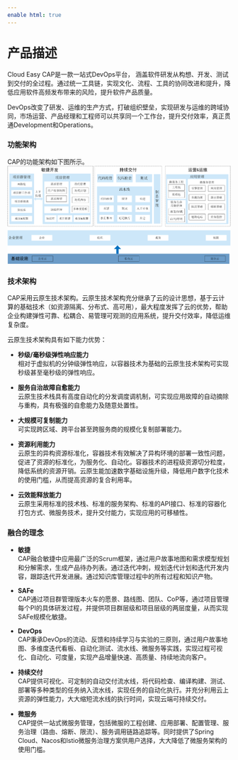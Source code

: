 ```yaml
---
enable html: true
---
```

# 产品描述

Cloud Easy CAP是一款一站式DevOps平台， 涵盖软件研发从构想、开发、测试到交付的全过程。通过统一工具链，实现文化、流程、工具的协同改进和提升，降低应用软件高频发布带来的风险，提升软件产品质量。

DevOps改变了研发、运维的生产方式，打破组织壁垒，实现研发与运维的跨域协同，市场运营、产品经理和工程师可以共享同一个工作台，提升交付效率，真正贯通Development和Operations。

### 功能架构
CAP的功能架构如下图所示。        
 <img src="fig/功能结构-01-01.png" style="zoom:50%">

### 技术架构            
CAP采用云原生技术架构。云原生技术架构充分继承了云的设计思想，基于云计算的基础技术（如资源隔离、分布式、高可用），最大程度发挥了云的优势，帮助企业构建弹性可靠、松耦合、易管理可观测的应用系统，提升交付效率，降低运维复杂度。

云原生技术架构具有如下能力优势：
* **秒级/毫秒级弹性响应能力**       
  相对于虚拟机的分钟级弹性响应，以容器技术为基础的云原生技术架构可实现秒级甚至毫秒级的弹性响应。
* **服务自治故障自愈能力**         
  云原生技术栈具有高度自动化的分发调度调机制，可实现应用故障的自动摘除与重构，具有极强的自愈能力及随意处置性。
  
* **大规模可复制能力**        
  可实现跨区域、跨平台甚至跨服务商的规模化复制部署能力。

* **资源利用能力**     
  云原生的异构资源标准化，容器技术有效解决了异构环境的部署一致性问题，促进了资源的标准化，为服务化、自动化。容器技术的进程级资源切分粒度，降低系统的资源开销。云原生能加速数字基础设施升级，降低用户数字化技术的使用门槛，从而提高资源的复合利用率。

* **云效能释放能力**       
  云原生采用标准的技术栈、标准的服务架构、标准的API接口、标准的容器化打包方式、微服务技术，提升交付能力，实现应用的可移植性。

### 融合的理念
* **敏捷**      
    CAP融合敏捷中应用最广泛的Scrum框架，通过用户故事地图和需求模型规划和分解需求，生成产品待办列表。通过迭代冲刺，规划迭代计划和迭代开发内容，跟踪迭代开发进展。通过知识库管理过程中的所有过程和知识产物。
    
* **SAFe**       
    CAP通过项目群管理版本火车的愿景、路线图、团队、CoP等，通过项目管理每个PI的具体研发过程，并提供项目群层级和项目层级的两层度量，从而实现SAFe规模化敏捷。
    
* **DevOps**      
    CAP秉承DevOps的流动、反馈和持续学习与实验的三原则，通过用户故事地图、多维度迭代看板、自动化测试、流水线、微服务等实践，实现过程可视化、自动化、可度量，实现产品增量快速、高质量、持续地流向客户。
    
* **持续交付**       
  CAP提供可视化、可定制的自动交付流水线，将代码检查、编译构建、测试、部署等多种类型的任务纳入流水线，实现任务的自动化执行。并充分利用云上资源的弹性能力，大大缩短流水线的执行时间，实现云端可持续交付。

* **微服务**       
CAP提供一站式微服务管理，包括微服的工程创建、应用部署、配置管理、服务治理（路由、熔断、限流）、服务调用链路追踪等。同时提供了Spring Cloud、Nacos和Istio微服务治理方案供用户选择，大大降低了微服务架构的使用门槛。
